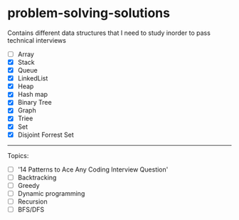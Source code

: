 # problem-solving-solutions

Contains different data structures that I need to study inorder to pass technical interviews


- [ ] Array
- [x] Stack
- [x] Queue
- [x] LinkedList
- [x] Heap
- [x] Hash map
- [x] Binary Tree
- [x] Graph
- [x] Triee
- [x] Set
- [x] Disjoint Forrest Set

------------------------------------------------------------
Topics:

- [ ] '14 Patterns to Ace Any Coding Interview Question'
- [ ] Backtracking
- [ ] Greedy
- [ ] Dynamic programming
- [ ] Recursion
- [ ] BFS/DFS
